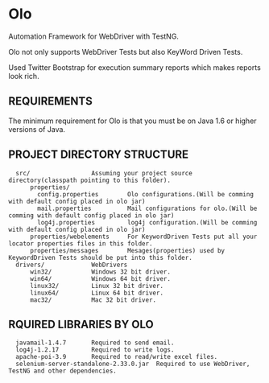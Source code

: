 Olo
====

Automation Framework for WebDriver with TestNG.

Olo not only supports WebDriver Tests but also KeyWord Driven Tests.

Used Twitter Bootstrap for execution summary reports which makes reports look rich.


REQUIREMENTS
------------

The minimum requirement for Olo is that you must be on Java 1.6 or higher versions of Java.



PROJECT DIRECTORY STRUCTURE
-------------------
      
      src/                 Assuming your project source directory(classpath pointing to this folder).
          properties/
            config.properties        Olo configurations.(Will be comming with default config placed in olo jar)
            mail.properties          Mail configurations for olo.(Will be comming with default config placed in olo jar)
            log4j.properties         log4j configuration.(Will be comming with default config placed in olo jar)
          properties/webelements     For KeywordDriven Tests put all your locator properties files in this folder.
          properties/messages        Mesages(properties) used by KeywordDriven Tests should be put into this folder.
      drivers/             WebDrivers
          win32/           Windows 32 bit driver.
          win64/           Windows 64 bit driver.
          linux32/         Linux 32 bit driver.
          linux64/         Linux 64 bit driver.
          mac32/           Mac 32 bit driver.


RQUIRED LIBRARIES BY OLO
-------------------
      javamail-1.4.7       Required to send email.
      log4j-1.2.17         Required to write logs.
      apache-poi-3.9       Required to read/write excel files.
      selenium-server-standalone-2.33.0.jar  Required to use WebDriver, TestNG and other dependencies.
